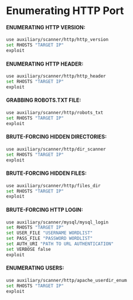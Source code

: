 # Enumerating HTTP Port
#### ENUMERATING HTTP VERSION:

```sh
use auxiliary/scanner/http/http_version
set RHOSTS "TARGET IP"
exploit
```

#### ENUMERATING HTTP HEADER:

```sh
use auxiliary/scanner/http/http_header
set RHOSTS "TARGET IP"
exploit
```

#### GRABBING ROBOTS.TXT FILE:

```sh
use auxiliary/scanner/http/robots_txt
set RHOSTS "TARGET IP"
exploit
```

#### BRUTE-FORCING HIDDEN DIRECTORIES:

```sh
use auxiliary/scanner/http/dir_scanner
set RHOSTS "TARGET IP"
exploit
```
#### BRUTE-FORCING HIDDEN FILES:

```sh
use auxiliary/scanner/http/files_dir
set RHOSTS "TARGET IP"
exploit
```

#### BRUTE-FORCING HTTP LOGIN:

```sh
use auxiliary/scanner/mysql/mysql_login
set RHOSTS "TARGET IP"
set USER_FILE "USERNAME WORDLIST"
set PASS_FILE "PASSWORD WORDLIST"
set AUTH_URI "PATH TO URL AUTHENTICATION"
set VERBOSE false
exploit
```

#### ENUMERATING USERS:

```sh
use auxiliary/scanner/http/apache_userdir_enum
set RHOSTS "TARGET IP"
exploit
```
